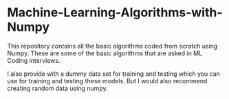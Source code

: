 # Machine-Learning-Algorithms-with-Numpy
This repository contains all the basic algorithms coded from scratch using Numpy. These are some of the basic algorithms that are asked in ML Coding interviews.

I also provide with a dummy data set for training and testing which you can use for training and testing these models. But I would also recommend creating random data using numpy.